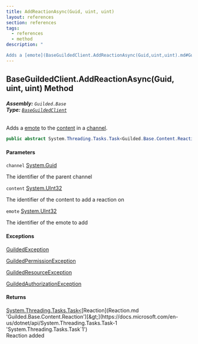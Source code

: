 ```yaml
---
title: AddReactionAsync(Guid, uint, uint)
layout: references
section: references
tags:
  - references
  - method
description: "

Adds a [emote](BaseGuildedClient.AddReactionAsync(Guid,uint,uint).md#Guilded.Base.BaseGuildedClient.AddReactionAsync(Guid,uint,uint).emote 'Guilded.Base.BaseGuildedClient.AddReactionAsync(Guid, uint, uint).emote') to the [content](BaseGuildedClient.AddReactionAsync(Guid,uint,uint).md#Guilded.Base.BaseGuildedClient.AddReactionAsync(Guid,uint,uint).content 'Guilded.Base.BaseGuildedClient.AddReactionAsync(Guid, uint, uint).content') in a [channel](BaseGuildedClient.AddReactionAsync(Guid,uint,uint).md#Guilded.Base.BaseGuildedClient.AddReactionAsync(Guid,uint,uint).channel 'Guilded.Base.BaseGuildedClient.AddReactionAsync(Guid, uint, uint).channel')."
---
```


## BaseGuildedClient.AddReactionAsync(Guid, uint, uint) Method
###### **Assembly:** `Guilded.Base`<br/>**Type:** [`BaseGuildedClient`](BaseGuildedClient.md 'Guilded.Base.BaseGuildedClient')

Adds a [emote](BaseGuildedClient.AddReactionAsync(Guid,uint,uint).md#Guilded.Base.BaseGuildedClient.AddReactionAsync(Guid,uint,uint).emote 'Guilded.Base.BaseGuildedClient.AddReactionAsync(Guid, uint, uint).emote') to the [content](BaseGuildedClient.AddReactionAsync(Guid,uint,uint).md#Guilded.Base.BaseGuildedClient.AddReactionAsync(Guid,uint,uint).content 'Guilded.Base.BaseGuildedClient.AddReactionAsync(Guid, uint, uint).content') in a [channel](BaseGuildedClient.AddReactionAsync(Guid,uint,uint).md#Guilded.Base.BaseGuildedClient.AddReactionAsync(Guid,uint,uint).channel 'Guilded.Base.BaseGuildedClient.AddReactionAsync(Guid, uint, uint).channel').

```csharp
public abstract System.Threading.Tasks.Task<Guilded.Base.Content.Reaction> AddReactionAsync(Guid channel, uint content, uint emote);
```
#### Parameters

<a name='Guilded.Base.BaseGuildedClient.AddReactionAsync(Guid,uint,uint).channel'></a>

`channel` [System.Guid](https://docs.microsoft.com/en-us/dotnet/api/System.Guid 'System.Guid')

The identifier of the parent channel

<a name='Guilded.Base.BaseGuildedClient.AddReactionAsync(Guid,uint,uint).content'></a>

`content` [System.UInt32](https://docs.microsoft.com/en-us/dotnet/api/System.UInt32 'System.UInt32')

The identifier of the content to add a reaction on

<a name='Guilded.Base.BaseGuildedClient.AddReactionAsync(Guid,uint,uint).emote'></a>

`emote` [System.UInt32](https://docs.microsoft.com/en-us/dotnet/api/System.UInt32 'System.UInt32')

The identifier of the emote to add

#### Exceptions

[GuildedException](GuildedException.md 'Guilded.Base.GuildedException')

[GuildedPermissionException](GuildedPermissionException.md 'Guilded.Base.GuildedPermissionException')

[GuildedResourceException](GuildedResourceException.md 'Guilded.Base.GuildedResourceException')

[GuildedAuthorizationException](GuildedAuthorizationException.md 'Guilded.Base.GuildedAuthorizationException')

#### Returns
[System.Threading.Tasks.Task&lt;](https://docs.microsoft.com/en-us/dotnet/api/System.Threading.Tasks.Task-1 'System.Threading.Tasks.Task`1')[Reaction](Reaction.md 'Guilded.Base.Content.Reaction')[&gt;](https://docs.microsoft.com/en-us/dotnet/api/System.Threading.Tasks.Task-1 'System.Threading.Tasks.Task`1')  
Reaction added